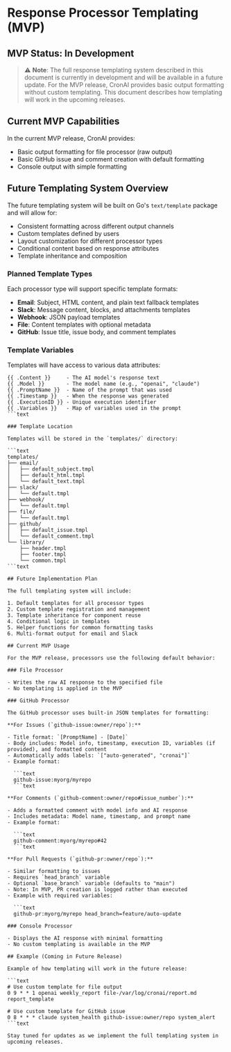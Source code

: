 # Response Processor Templating (MVP)

## MVP Status: In Development

> ⚠️ **Note**: The full response templating system described in this document is currently in development and will be available in a future update. For the MVP release, CronAI provides basic output formatting without custom templating. This document describes how templating will work in the upcoming releases.

## Current MVP Capabilities

In the current MVP release, CronAI provides:

- Basic output formatting for file processor (raw output)
- Basic GitHub issue and comment creation with default formatting
- Console output with simple formatting

## Future Templating System Overview

The future templating system will be built on Go's `text/template` package and will allow for:

- Consistent formatting across different output channels
- Custom templates defined by users
- Layout customization for different processor types
- Conditional content based on response attributes
- Template inheritance and composition

### Planned Template Types

Each processor type will support specific template formats:

- **Email**: Subject, HTML content, and plain text fallback templates
- **Slack**: Message content, blocks, and attachments templates
- **Webhook**: JSON payload templates
- **File**: Content templates with optional metadata
- **GitHub**: Issue title, issue body, and comment templates

### Template Variables

Templates will have access to various data attributes:

```text
{{ .Content }}     - The AI model's response text
{{ .Model }}       - The model name (e.g., "openai", "claude")
{{ .PromptName }}  - Name of the prompt that was used
{{ .Timestamp }}   - When the response was generated
{{ .ExecutionID }} - Unique execution identifier
{{ .Variables }}   - Map of variables used in the prompt
```text

### Template Location

Templates will be stored in the `templates/` directory:

```text
templates/
├── email/
│   ├── default_subject.tmpl
│   ├── default_html.tmpl
│   └── default_text.tmpl
├── slack/
│   └── default.tmpl
├── webhook/
│   └── default.tmpl
├── file/
│   └── default.tmpl
├── github/
│   ├── default_issue.tmpl
│   └── default_comment.tmpl
└── library/
    ├── header.tmpl
    ├── footer.tmpl
    └── common.tmpl
```text

## Future Implementation Plan

The full templating system will include:

1. Default templates for all processor types
2. Custom template registration and management
3. Template inheritance for component reuse
4. Conditional logic in templates
5. Helper functions for common formatting tasks
6. Multi-format output for email and Slack

## Current MVP Usage

For the MVP release, processors use the following default behavior:

### File Processor

- Writes the raw AI response to the specified file
- No templating is applied in the MVP

### GitHub Processor

The GitHub processor uses built-in JSON templates for formatting:

**For Issues (`github-issue:owner/repo`):**

- Title format: `[PromptName] - [Date]`
- Body includes: Model info, timestamp, execution ID, variables (if provided), and formatted content
- Automatically adds labels: `["auto-generated", "cronai"]`
- Example format:

  ```text
  github-issue:myorg/myrepo
  ```text

**For Comments (`github-comment:owner/repo#issue_number`):**

- Adds a formatted comment with model info and AI response
- Includes metadata: Model name, timestamp, and prompt name
- Example format:

  ```text
  github-comment:myorg/myrepo#42
  ```text

**For Pull Requests (`github-pr:owner/repo`):**

- Similar formatting to issues
- Requires `head_branch` variable
- Optional `base_branch` variable (defaults to "main")
- Note: In MVP, PR creation is logged rather than executed
- Example with required variables:

  ```text
  github-pr:myorg/myrepo head_branch=feature/auto-update

### Console Processor

- Displays the AI response with minimal formatting
- No custom templating is available in the MVP

## Example (Coming in Future Release)

Example of how templating will work in the future release:

```text
# Use custom template for file output
0 9 * * 1 openai weekly_report file-/var/log/cronai/report.md report_template

# Use custom template for GitHub issue
0 8 * * * claude system_health github-issue:owner/repo system_alert
```text

Stay tuned for updates as we implement the full templating system in upcoming releases.

